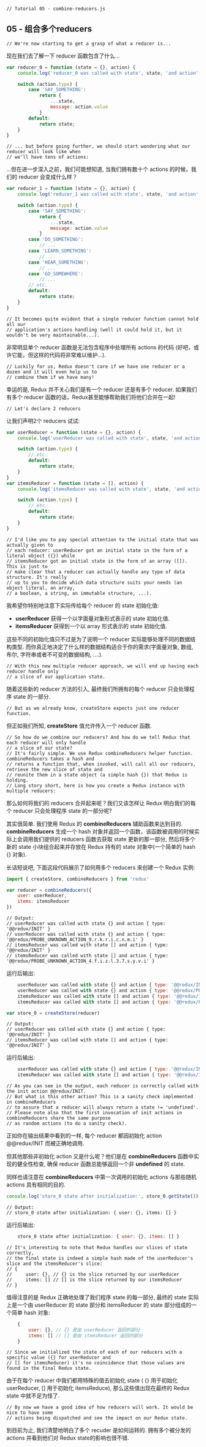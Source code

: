 ```
// Tutorial 05 - combine-reducers.js
```
## 05 - 组合多个reducers

```
// We're now starting to get a grasp of what a reducer is...
```
现在我们去了解一下 reducer 函数包含了什么...

```js
var reducer_0 = function (state = {}, action) {
    console.log('reducer_0 was called with state', state, 'and action', action)

    switch (action.type) {
        case 'SAY_SOMETHING':
            return {
                ...state,
                message: action.value
            }
        default:
            return state;
    }
}
```

```
// ... but before going further, we should start wondering what our reducer will look like when
// we'll have tens of actions:
```
...但在进一步深入之前，我们可能想知道, 当我们拥有数十个 actions 的时候，我们的 reducer 会变成什么样？

```js
var reducer_1 = function (state = {}, action) {
    console.log('reducer_1 was called with state', state, 'and action', action)

    switch (action.type) {
        case 'SAY_SOMETHING':
            return {
                ...state,
                message: action.value
            }
        case 'DO_SOMETHING':
            // ...
        case 'LEARN_SOMETHING':
            // ...
        case 'HEAR_SOMETHING':
            // ...
        case 'GO_SOMEWHERE':
            // ...
        // etc.
        default:
            return state;
    }
}
```

```
// It becomes quite evident that a single reducer function cannot hold all our
// application's actions handling (well it could hold it, but it wouldn't be very maintainable...).
```
非常明显单个 reducer 函数是无法包含程序中处理所有 actions 的代码 (好吧，或许它能，但这样的代码将非常难以维护...).

```
// Luckily for us, Redux doesn't care if we have one reducer or a dozen and it will even help us to
// combine them if we have many!
```
幸运的是, Redux 并不关心我们是有一个 reducer 还是有多个 reducer. 如果我们有多个 reducer 函数的话，Redux甚至能够帮助我们将他们合并在一起!

```
// Let's declare 2 reducers
```
让我们声明2个 reducers 试试:

```js
var userReducer = function (state = {}, action) {
    console.log('userReducer was called with state', state, 'and action', action)

    switch (action.type) {
        // etc.
        default:
            return state;
    }
}
var itemsReducer = function (state = [], action) {
    console.log('itemsReducer was called with state', state, 'and action', action)

    switch (action.type) {
        // etc.
        default:
            return state;
    }
}
```

```
// I'd like you to pay special attention to the initial state that was actually given to
// each reducer: userReducer got an initial state in the form of a literal object ({}) while
// itemsReducer got an initial state in the form of an array ([]). This is just to
// make clear that a reducer can actually handle any type of data structure. It's really
// up to you to decide which data structure suits your needs (an object literal, an array,
// a boolean, a string, an immutable structure, ...).
```
我希望你特别地注意下实际传给每个 reducer 的 state 初始化值:
* **userReducer** 获得一个以字面量对象形式表示的 state 初始化值.
* **itemsReducer** 获得到一个以 array 形式表示的 state 初始化值.

这些不同的初始化值只不过是为了说明一个 reducer 实际能够处理不同的数据结构类型.
而你真正地决定了什么样的数据结构适合于你的需求(字面量对象, 数组, 布尔, 字符串或者不可变的数据结构, ....).

```
// With this new multiple reducer approach, we will end up having each reducer handle only
// a slice of our application state.
```
随着这些新的 reducer 方法的引入, 最终我们所拥有的每个 reducer 只会处理程序 state 的一部分.

```
// But as we already know, createStore expects just one reducer function.
```
但正如我们所知, **createStore** 值允许传入一个 reducer 函数.

```
// So how do we combine our reducers? And how do we tell Redux that each reducer will only handle
// a slice of our state?
// It's fairly simple. We use Redux combineReducers helper function. combineReducers takes a hash and
// returns a function that, when invoked, will call all our reducers, retrieve the new slice of state and
// reunite them in a state object (a simple hash {}) that Redux is holding.
// Long story short, here is how you create a Redux instance with multiple reducers:
```
那么如何将我们的 reducers 合并起来呢？我们又该怎样让 Redux 明白我们的每个 reducer 只会处理程序 state 的一部分呢?

其实很简单. 我们使用 Redux 的 **combineReducers** 辅助函数来达到目的. **combineReducers** 生成一个 hash 对象并返回一个函数，该函数被调用的时候实际上会调用我们提供的 reducers 函数去获取 state 更新的那一部分, 然后将多个新的 state 小块组合起来并存放在 Redux 持有的 state 对象中(一个简单的 hash {} 对象).

长话短说吧, 下面这段代码展示了如何用多个 reducers 来创建一个 Redux 实例:

```js
import { createStore, combineReducers } from 'redux'

var reducer = combineReducers({
    user: userReducer,
    items: itemsReducer
})
```
```
// Output:
// userReducer was called with state {} and action { type: '@@redux/INIT' }
// userReducer was called with state {} and action { type: '@@redux/PROBE_UNKNOWN_ACTION_9.r.k.r.i.c.n.m.i' }
// itemsReducer was called with state [] and action { type: '@@redux/INIT' }
// itemsReducer was called with state [] and action { type: '@@redux/PROBE_UNKNOWN_ACTION_4.f.i.z.l.3.7.s.y.v.i' }
```
运行后输出:
```js
    userReducer was called with state {} and action { type: '@@redux/INIT' }
    userReducer was called with state {} and action { type: '@@redux/PROBE_UNKNOWN_ACTION_9.r.k.r.i.c.n.m.i' }
    itemsReducer was called with state [] and action { type: '@@redux/INIT' }
    itemsReducer was called with state [] and action { type: '@@redux/PROBE_UNKNOWN_ACTION_4.f.i.z.l.3.7.s.y.v.i' }
```

```js
var store_0 = createStore(reducer)
```
```
// Output:
// userReducer was called with state {} and action { type: '@@redux/INIT' }
// itemsReducer was called with state [] and action { type: '@@redux/INIT' }
```
运行后输出:
```js
    userReducer was called with state {} and action { type: '@@redux/INIT' }
    itemsReducer was called with state [] and action { type: '@@redux/INIT' }
```

```
// As you can see in the output, each reducer is correctly called with the init action @@redux/INIT.
// But what is this other action? This is a sanity check implemented in combineReducers
// to assure that a reducer will always return a state != 'undefined'.
// Please note also that the first invocation of init actions in combineReducers share the same purpose
// as random actions (to do a sanity check).
```
正如你在输出结果中看到的一样, 每个 reducer 都因初始化 action @@redux/INIT 而被正确地调用.

但其他那些非初始化 action 又是什么呢？他们是在 **combineReducers** 函数中实现的健全性检查, 确保 reducer 函数总能够返回一个非 **undefined** 的  state.

同样也请注意在 **combineReducers** 中第一次调用的初始化 actions 与那些随机 actions 具有相同的目的.

```js
console.log('store_0 state after initialization:', store_0.getState())
```
```
// Output:
// store_0 state after initialization: { user: {}, items: [] }
```
运行后输出: 
```js
    store_0 state after initialization: { user: {}, items: [] }
```

```
// It's interesting to note that Redux handles our slices of state correctly,
// the final state is indeed a simple hash made of the userReducer's slice and the itemsReducer's slice:
// {
//     user: {}, // {} is the slice returned by our userReducer
//     items: [] // [] is the slice returned by our itemsReducer
// }
```
值得注意的是 Redux 正确地处理了我们程序 state 的每一部分, 最终的 state 实际上是一个由 userReducer 的 state 部分和 itemsReducer 的 state 部分组成的一个简单 hash 对象:
```js
    {
        user: {}, // {} 是由 userReducer 返回的部分
        items: [] // [] 是由 itemsReducer 返回的部分
    }
```

```
// Since we initialized the state of each of our reducers with a specific value ({} for userReducer and
// [] for itemsReducer) it's no coincidence that those values are found in the final Redux state.
```
由于在每个 reducer 中我们都用特殊的值去初始化 state ( {} 用于初始化 userReducer, [] 用于初始化 itemsReduce), 那么这些值出现在最终的 Redux state 中就不足为怪了.

```
// By now we have a good idea of how reducers will work. It would be nice to have some
// actions being dispatched and see the impact on our Redux state.
```
到目前为止, 我们清楚地明白了多个 recuder 是如何运转的. 拥有多个被分发的 actions 并看到他们对 Redux state的影响也很不错.
